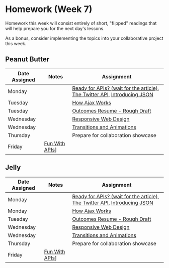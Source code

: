 # Homework (Week 7)

Homework this week will consist entirely of short, "flipped" readings that will help
prepare you for the next day's lessons.

As a bonus, consider implementing the topics into your collaborative project this week.

## Peanut Butter

| Date Assigned | Notes                          | Assignment |
|---------------|--------------------------------|------------|
| Monday        |                                | [Ready for APIs? (wait for the article)](http://www.forbes.com/sites/mckinsey/2014/01/07/ready-for-apis-three-steps-to-unlock-the-data-economys-most-promising-channel/), [The Twitter API](http://highscalability.com/blog/2013/7/8/the-architecture-twitter-uses-to-deal-with-150m-active-users.html), [Introducing JSON](http://json.org)  |
| Tuesday       |                                | [How Ajax Works](http://www.noupe.com/design/how-ajax-works.html)   |
| Tuesday       |                                | [Outcomes Resume - Rough Draft](http://outcomes.wdidc.org/assignments/20)   |
| Wednesday     |                                | [Responsive Web Design](http://alistapart.com/article/responsive-web-design)  |
| Wednesday     |                                | [Transitions and Animations](http://learn.shayhowe.com/advanced-html-css/transitions-animations/) |
| Thursday      |                                |  Prepare for collaboration showcase |
| Friday        | [Fun With APIs](https://github.com/ga-dc/fun_with_apis)] |   |

## Jelly
| Date Assigned | Notes                          | Assignment |
|---------------|--------------------------------|------------|
| Monday        |                                | [Ready for APIs? (wait for the article)](http://www.forbes.com/sites/mckinsey/2014/01/07/ready-for-apis-three-steps-to-unlock-the-data-economys-most-promising-channel/), [The Twitter API](http://highscalability.com/blog/2013/7/8/the-architecture-twitter-uses-to-deal-with-150m-active-users.html), [Introducing JSON](http://json.org)  |
| Monday        |                                | [How Ajax Works](http://www.noupe.com/design/how-ajax-works.html)   |
| Tuesday       |                                | [Outcomes Resume - Rough Draft](http://outcomes.wdidc.org/assignments/20)   |
| Wednesday     |                                | [Responsive Web Design](http://alistapart.com/article/responsive-web-design) |
| Wednesday     |                                | [Transitions and Animations](http://learn.shayhowe.com/advanced-html-css/transitions-animations/) |
| Thursday      |                                |  Prepare for collaboration showcase |
| Friday        | [Fun With APIs](https://github.com/ga-dc/fun_with_apis)] |   |
